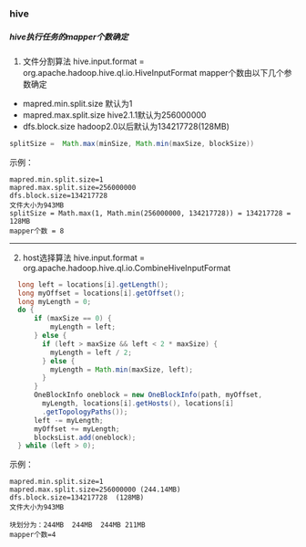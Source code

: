 ### hive
##### hive执行任务的mapper个数确定
1. 文件分割算法
  hive.input.format = org.apache.hadoop.hive.ql.io.HiveInputFormat
  mapper个数由以下几个参数确定
  + mapred.min.split.size   默认为1
  + mapred.max.split.size   hive2.1.1默认为256000000
  + dfs.block.size          hadoop2.0以后默认为134217728(128MB)
  
 ```java
 splitSize =  Math.max(minSize, Math.min(maxSize, blockSize))
 ```
 
 示例：
 
    mapred.min.split.size=1
    mapred.max.split.size=256000000
    dfs.block.size=134217728
    文件大小为943MB
    splitSize = Math.max(1, Math.min(256000000, 134217728)) = 134217728 = 128MB
    mapper个数 = 8
  
-------------- 
2. host选择算法
  hive.input.format = org.apache.hadoop.hive.ql.io.CombineHiveInputFormat
  ```java
    long left = locations[i].getLength();
    long myOffset = locations[i].getOffset();
    long myLength = 0;
    do {
 	    if (maxSize == 0) {
 		    myLength = left;
 	    } else {
 	      if (left > maxSize && left < 2 * maxSize) {
 	        myLength = left / 2;
 	      } else {
 	        myLength = Math.min(maxSize, left);
 	      }
 	    }
 	    OneBlockInfo oneblock = new OneBlockInfo(path, myOffset,
 	      myLength, locations[i].getHosts(), locations[i]
 	      .getTopologyPaths());
 	    left -= myLength;
 	    myOffset += myLength;
 	    blocksList.add(oneblock);
    } while (left > 0);
  ```
  
  示例：
  
    mapred.min.split.size=1
    mapred.max.split.size=256000000 (244.14MB)
    dfs.block.size=134217728  (128MB)
    文件大小为943MB
    
    块划分为：244MB  244MB  244MB 211MB
    mapper个数=4
